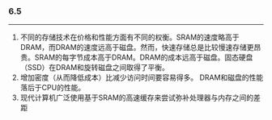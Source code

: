 ### 6.5

___

1. 不同的存储技术在价格和性能方面有不同的权衡。SRAM的速度略高于DRAM，而DRAM的速度远高于磁盘。然而，快速存储总是比较慢速存储更昂贵。SRAM的每字节成本高于DRAM。DRAM的成本远高于磁盘。固态硬盘（SSD）在DRAM和旋转磁盘之间取得了平衡。
2. 增加密度（从而降低成本）比减少访问时间要容易得多。 DRAM和磁盘的性能落后于CPU的性能。
3. 现代计算机广泛使用基于SRAM的高速缓存来尝试弥补处理器与内存之间的差距